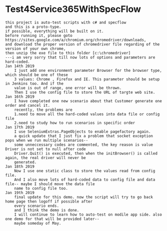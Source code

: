 # Test4Service365WithSpecFlow
    this project is auto-test scripts with c# and specflow
    and this is a proto-type. 
    if possible, everything will be built on it.
    before running it, please goto https://sites.google.com/a/chromium.org/chromedriver/downloads,
    and download the proper version of chromedriver file regarding of the version of your own chrome,
    then unzip the exe file to this folder [c:\chromedriver]
    ---i am very sorry that till now lots of options and parameters are hard-coded.
    Jan 14th 2019
        I just add one environment parameter Browser for the browser type, which should be one of these
        3 values: Chrome , Firefox and IE. This parameter should be setup in Jenkins too. And if the 
        value is out of range, one error will be thrown.
        Then I use the config file to store the URL of targte web site.
    Jan 16th 2019
        I have completed one new scenario about that Customer generate one order and cancel it.
        recently, the problems are
        1.need to move all the hard-coded values into data file or config file
        2.need to study how to run scenarios in specific order
    Jan 17th 2019
        I use SeleniumExtras.PageObjects to enable pagefactory again.
        a quick update that I just fix a problem that socket exception pops when we run multiple scenarios--
        some unneccessary codes are commented, the key reason is value Driver is not set to null after code 
        Driver.Quit() is executed, then when the initBrowser() is called again, the real driver will never be
        generated.
    Jan 18th 2019
        Now I use one static class to store the values read from config file.
        And I also move lots of hard-coded data to config file and data file-- maybe I should move the data file
        name to config file too.
    Jan 19th 2019
        final update for this demo. now the script will try to go back home page then logoff if possible after 
        every scenario ends.
        and I think the demo is done. 
        I will continue to learn how to auto-test on modile app side. also one demo for that will be provided later--
        maybe someday of May.
